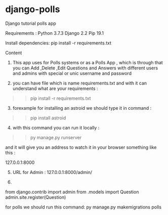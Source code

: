 django-polls
============
Django tutorial polls app



Requirements :
Python 3.7.3
Django 2.2
Pip 19.1




Install dependencies:
pip install -r requirements.txt



Content 

1. This app uses for Polls systems or as a Polls App ,
which is through that you can Add ,Delete ,Edit Questions and Answers with different users and admins with special or unic 
username and password 

2. you can have file which is name requirements.txt and with it can understand what are your requirements :

>>pip install -r requirements.txt


3. forexample for installing an astroid we should type it in command :

>>pip install astroid


4. with this command you can run it locally :
>>py manage.py runserver

and it will give you an address to watch it in your browser something like this :

127.0.0.1:8000


5. URL for Admin :
127.0.0.1:8000/admin/



6. 
from django.contrib import admin
from .models import Question
admin.site.register(Question) 

for polls we should run this command: 
py manage.py makemigrations polls
